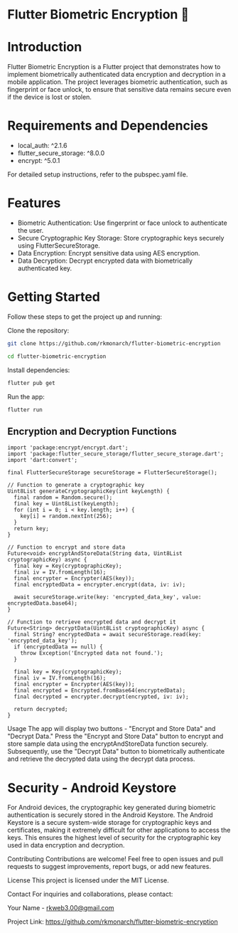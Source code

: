 # Flutter Biometric Encryption 🔐

# Introduction
Flutter Biometric Encryption is a Flutter project that demonstrates how to implement biometrically authenticated data encryption and decryption in a mobile application. The project leverages biometric authentication, such as fingerprint or face unlock, to ensure that sensitive data remains secure even if the device is lost or stolen.

# Requirements and Dependencies

- local_auth: ^2.1.6
- flutter_secure_storage: ^8.0.0
- encrypt: ^5.0.1
  
For detailed setup instructions, refer to the pubspec.yaml file.

# Features

- Biometric Authentication: Use fingerprint or face unlock to authenticate the user.
- Secure Cryptographic Key Storage: Store cryptographic keys securely using FlutterSecureStorage.
- Data Encryption: Encrypt sensitive data using AES encryption.
- Data Decryption: Decrypt encrypted data with biometrically authenticated key.
  
# Getting Started

Follow these steps to get the project up and running:

Clone the repository:

```sh
git clone https://github.com/rkmonarch/flutter-biometric-encryption

cd flutter-biometric-encryption
```

Install dependencies:

```sh
flutter pub get
```

Run the app:
```
flutter run
```

## Encryption and Decryption Functions

```
import 'package:encrypt/encrypt.dart';
import 'package:flutter_secure_storage/flutter_secure_storage.dart';
import 'dart:convert';

final FlutterSecureStorage secureStorage = FlutterSecureStorage();

// Function to generate a cryptographic key
Uint8List generateCryptographicKey(int keyLength) {
  final random = Random.secure();
  final key = Uint8List(keyLength);
  for (int i = 0; i < key.length; i++) {
    key[i] = random.nextInt(256);
  }
  return key;
}

// Function to encrypt and store data
Future<void> encryptAndStoreData(String data, Uint8List cryptographicKey) async {
  final key = Key(cryptographicKey);
  final iv = IV.fromLength(16);
  final encrypter = Encrypter(AES(key));
  final encryptedData = encrypter.encrypt(data, iv: iv);

  await secureStorage.write(key: 'encrypted_data_key', value: encryptedData.base64);
}

// Function to retrieve encrypted data and decrypt it
Future<String> decryptData(Uint8List cryptographicKey) async {
  final String? encryptedData = await secureStorage.read(key: 'encrypted_data_key');
  if (encryptedData == null) {
    throw Exception('Encrypted data not found.');
  }

  final key = Key(cryptographicKey);
  final iv = IV.fromLength(16);
  final encrypter = Encrypter(AES(key));
  final encrypted = Encrypted.fromBase64(encryptedData);
  final decrypted = encrypter.decrypt(encrypted, iv: iv);

  return decrypted;
}
```

Usage
The app will display two buttons - "Encrypt and Store Data" and "Decrypt Data." Press the "Encrypt and Store Data" button to encrypt and store sample data using the encryptAndStoreData function securely. Subsequently, use the "Decrypt Data" button to biometrically authenticate and retrieve the decrypted data using the decrypt data process.

# Security - Android Keystore

For Android devices, the cryptographic key generated during biometric authentication is securely stored in the Android Keystore. The Android Keystore is a secure system-wide storage for cryptographic keys and certificates, making it extremely difficult for other applications to access the keys. This ensures the highest level of security for the cryptographic key used in data encryption and decryption.

Contributing
Contributions are welcome! Feel free to open issues and pull requests to suggest improvements, report bugs, or add new features.

License
This project is licensed under the MIT License.

Contact
For inquiries and collaborations, please contact:

Your Name - rkweb3.00@gmail.com

Project Link: https://github.com/rkmonarch/flutter-biometric-encryption
